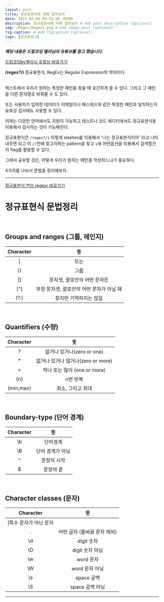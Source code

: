 ```yaml
---
layout: post
title: 정규표현식에 대해 알아보자
date: 2021-03-04 09:33:20 +0300
description: 정규표현식에 대해 알아보자 # Add post description (optional)
img: /Regex/Regex1.png # Add image post (optional)
fig-caption: # Add figcaption (optional)
tags: [정규표현식]
---
```


**_해당 내용은 드림코딩 엘리님의 유튜브를 참고 했습니다._**

[드림코딩by엘리님 유튜브 바로가기](https://www.youtube.com/watch?v=t3M6toIflyQ&t=330s)<br>

**/regex?/i**  정규표현식, RegEx는 Regular Expression의 약자이다<br><br>

텍스트에서 우리가 원하는 특정한 패턴을 찾을 때 요긴하게 쓸 수 있다. 그리고 그 패턴을 다른 문자열로 바꿔줄 수 도 있다.<br>

또는 사용자가 입력한 데이터가 이메일이나 패스워드와 같은 특정한 패턴과 일치하는지 유효성 검사에도 사용할 수 있다.<br>

이제는 다양한 언어에서도 지원이 가능하고 테스트나 코드 에디터에서도 정규표현식을 이용해서 검사하는 것이 가능해진다.<br>

정규표현식은 `/regex?/i` 이렇게 slashes를 이용해서 '나는 정규표현식이야' 라고 나타내주면 되고 이 `//`안에 찾고자하는 pattern을 찾고 `i`에 어떤옵션을 이용해서 검색할건지 flag를 활용할 수 있다.<br>

그래서 공부할 것은, 어떻게 우리가 원하는 패턴을 작성하느냐가 중요하다.<br>

4가지를 나눠서 문법을 정리해보자.<br>

---
[정규표현식 연습 regexr 바로가기](https://regexr.com/5mhou "정규표현식 연습 사이트")<br>


# 정규표현식 문법정리<br><br>


## Groups and ranges (그룹, 레인지)


|Character|뜻|
|:---:|:---:|
|&#124;|또는|
|()|그룹|
|[]|문자셋, 괄호안의 어떤 문자든|
|[^]|부정 문자셋, 괄호안의 어떤 문자가 아닐 때|
|(?:)|찾지만 기억하지는 않음|

<br>

## Quantifiers (수량)


|Character|뜻|
|:---:|:---:|
|?|없거나 있거나(zero or one)|
|*|없거나 있거나 많거나(zero or more)|
|+|하나 또는 많이 (one or more)|
|{n}|n번 반복|
|{min,max}|최소, 그리고 최대|

<br>

## Boundary-type (단어 경계)


|Character|뜻|
|:---:|:---:|
|\b|단어경계|
|\B|단어 경계가 아님|
|^|문장의 시작|
|$|문장의 끝|

<br>

## Character classes (문자)


|Character|뜻|
|:---:|:---:|
|\|특수 문자가 아닌 문자|
|.|어떤 글자 (줄바꿈 문자 제외)|
|\d| digit 숫자|
|\D| digit 숫자 아님|
|\w| word 문자|
|\W| word 문자 아님|
|\s| space 공백|
|\S| space 공백 아님|

---



